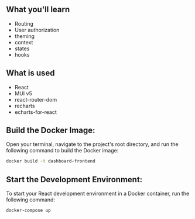 ## What you'll learn

- Routing
- User authorization
- theming
- context
- states
- hooks

## What is used

- React
- MUI v5
- react-router-dom
- recharts
- echarts-for-react

## Build the Docker Image:
Open your terminal, navigate to the project's root directory, and run the following command to build the Docker image:
```bash
docker build -t dashboard-frontend
```

## Start the Development Environment:
To start your React development environment in a Docker container, run the following command:
```bash
docker-compose up
```


